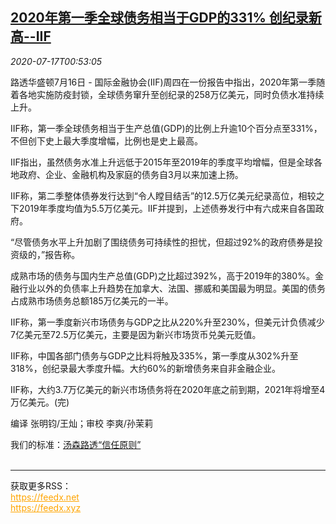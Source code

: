 <!--1594949004000-->
[2020年第一季全球债务相当于GDP的331% 创纪录新高--IIF](https://cn.reuters.com/article/global-debts-0716-thur-idCNKCS24I038)
------

<div><i>2020-07-17T00:53:05</i></div><div class="StandardArticleBody_body"><p>路透华盛顿7月16日 - 国际金融协会(IIF)周四在一份报告中指出，2020年第一季随着各地实施防疫封锁，全球债务窜升至创纪录的258万亿美元，同时负债水准持续上升。 </p><p>IIF称，第一季全球债务相当于生产总值(GDP)的比例上升逾10个百分点至331%，不但创下史上最大季度增幅，比例也是史上最高。 </p><p>IIF指出，虽然债务水准上升远低于2015年至2019年的季度平均增幅，但是全球各地政府、企业、金融机构及家庭的债务自3月以来加速上扬。 </p><p>IIF称，第二季整体债券发行达到“令人瞠目结舌”的12.5万亿美元纪录高位，相较之下2019年季度均值为5.5万亿美元。IIF并提到，上述债券发行中有六成来自各国政府。 </p><p>“尽管债务水平上升加剧了围绕债务可持续性的担忧，但超过92%的政府债券是投资级的，”报告称。 </p><p>成熟市场的债务与国内生产总值(GDP)之比超过392%，高于2019年的380%。金融行业以外的负债率上升趋势在加拿大、法国、挪威和美国最为明显。美国的债务占成熟市场债务总额185万亿美元的一半。 </p><p>IIF称，第一季度新兴市场债务与GDP之比从220%升至230%，但美元计负债减少7亿美元至72.5万亿美元，主要是因为新兴市场货币兑美元贬值。 </p><p>IIF称，中国各部门债务与GDP之比料将触及335%，第一季度从302%升至318%，创纪录最大季度升幅。大约60%的新增债务来自非金融企业。 </p><p>IIF称，大约3.7万亿美元的新兴市场债务将在2020年底之前到期，2021年将增至4万亿美元。(完) </p><div class="Attribution_container"><div class="Attribution_attribution"><p class="Attribution_content">编译 张明钧/王灿；审校 李爽/孙茉莉 </p></div></div><div class="StandardArticleBody_trustBadgeContainer"><span class="StandardArticleBody_trustBadgeTitle">我们的标准：</span><span class="trustBadgeUrl"><a href="https://www.thomsonreuters.cn/content/dam/openweb/documents/pdf/china/brochures/about-us-1.pdf">汤森路透“信任原则”</a></span></div></div><br><hr><div>获取更多RSS：<br><a href="https://feedx.net" style="color:orange" target="_blank">https://feedx.net</a> <br><a href="https://feedx.xyz" style="color:orange" target="_blank">https://feedx.xyz</a><br></div>
